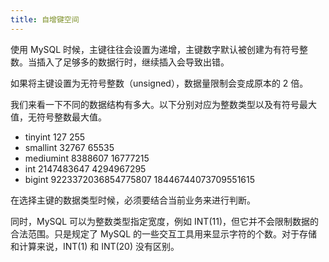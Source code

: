 ```yaml
---
title: 自增键空间
---
```


使用 MySQL 时候，主键往往会设置为递增，主键数字默认被创建为有符号整数。当插入了足够多的数据行时，继续插入会导致出错。

如果将主键设置为无符号整数（unsigned），数据量限制会变成原本的 2 倍。

我们来看一下不同的数据结构有多大。以下分别对应为整数类型以及有符号最大值，无符号整数最大值。

- tinyint 127 255
- smallint 32767 65535
- mediumint 8388607 16777215
- int 2147483647 4294967295
- bigint 9223372036854775807 18446744073709551615

在选择主键的数据类型时候，必须要结合当前业务来进行判断。

同时，MySQL 可以为整数类型指定宽度，例如 INT(11)，但它并不会限制数据的合法范围。只是规定了 MySQL 的一些交互工具用来显示字符的个数。对于存储和计算来说，INT(1) 和 INT(20) 没有区别。